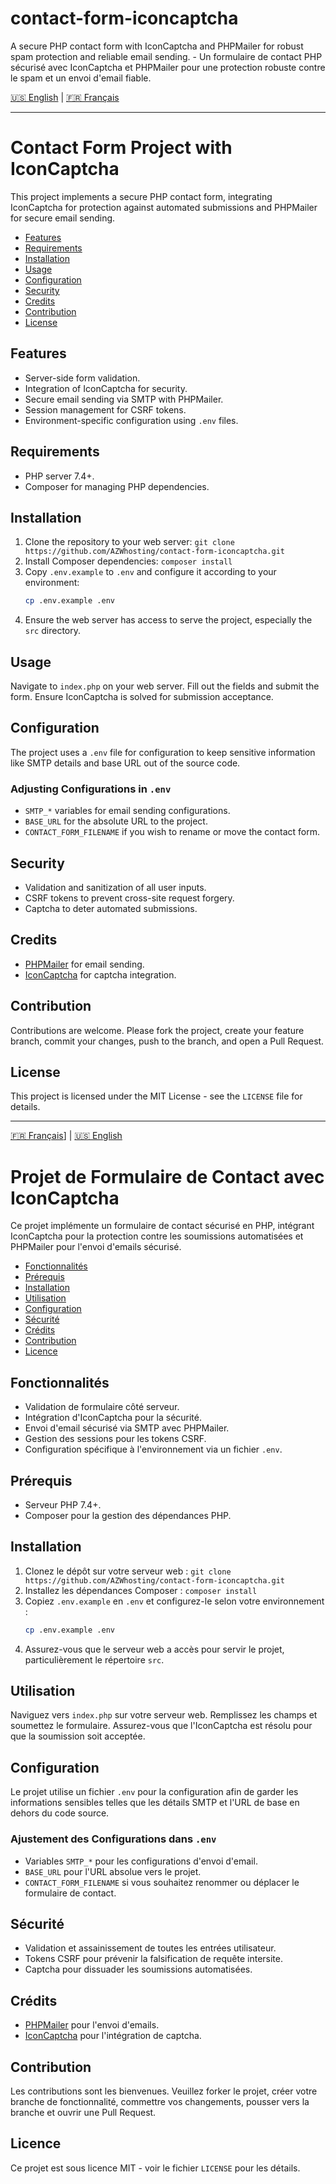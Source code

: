 
# contact-form-iconcaptcha
A secure PHP contact form with IconCaptcha and PHPMailer for robust spam protection and reliable email sending. - Un formulaire de contact PHP sécurisé avec IconCaptcha et PHPMailer pour une protection robuste contre le spam et un envoi d'email fiable.

[🇺🇸 English](#contact-form-project-with-iconcaptcha) | [🇫🇷 Français](#projet-de-formulaire-de-contact-avec-iconcaptcha)

---

# Contact Form Project with IconCaptcha
This project implements a secure PHP contact form, integrating IconCaptcha for protection against automated submissions and PHPMailer for secure email sending.

- [Features](#features)
- [Requirements](#requirements)
- [Installation](#installation)
- [Usage](#usage)
- [Configuration](#configuration)
- [Security](#security)
- [Credits](#credits)
- [Contribution](#contribution)
- [License](#license)

## Features

- Server-side form validation.
- Integration of IconCaptcha for security.
- Secure email sending via SMTP with PHPMailer.
- Session management for CSRF tokens.
- Environment-specific configuration using `.env` files.

## Requirements

- PHP server 7.4+.
- Composer for managing PHP dependencies.

## Installation

1. Clone the repository to your web server: `git clone https://github.com/AZWhosting/contact-form-iconcaptcha.git`
2. Install Composer dependencies: `composer install`
3. Copy `.env.example` to `.env` and configure it according to your environment:
   ```bash
   cp .env.example .env
   ```
4. Ensure the web server has access to serve the project, especially the `src` directory.

## Usage

Navigate to `index.php` on your web server. Fill out the fields and submit the form. Ensure IconCaptcha is solved for submission acceptance.

## Configuration

The project uses a `.env` file for configuration to keep sensitive information like SMTP details and base URL out of the source code.

### Adjusting Configurations in `.env`

- `SMTP_*` variables for email sending configurations.
- `BASE_URL` for the absolute URL to the project.
- `CONTACT_FORM_FILENAME` if you wish to rename or move the contact form.

## Security

- Validation and sanitization of all user inputs.
- CSRF tokens to prevent cross-site request forgery.
- Captcha to deter automated submissions.

## Credits

- [PHPMailer](https://github.com/PHPMailer/PHPMailer) for email sending.
- [IconCaptcha](https://github.com/fabianwennink/IconCaptcha-PHP) for captcha integration.

## Contribution

Contributions are welcome. Please fork the project, create your feature branch, commit your changes, push to the branch, and open a Pull Request.

## License

This project is licensed under the MIT License - see the `LICENSE` file for details.

---
[🇫🇷 Français](#projet-de-formulaire-de-contact-avec-iconcaptcha)] | [🇺🇸 English](#contact-form-project-with-iconcaptcha)


# Projet de Formulaire de Contact avec IconCaptcha
Ce projet implémente un formulaire de contact sécurisé en PHP, intégrant IconCaptcha pour la protection contre les soumissions automatisées et PHPMailer pour l'envoi d'emails sécurisé.

- [Fonctionnalités](#fonctionnalités)
- [Prérequis](#prérequis)
- [Installation](#installation-1)
- [Utilisation](#utilisation)
- [Configuration](#configuration-1)
- [Sécurité](#sécurité)
- [Crédits](#crédits)
- [Contribution](#contribution-1)
- [Licence](#licence)

## Fonctionnalités

- Validation de formulaire côté serveur.
- Intégration d'IconCaptcha pour la sécurité.
- Envoi d'email sécurisé via SMTP avec PHPMailer.
- Gestion des sessions pour les tokens CSRF.
- Configuration spécifique à l'environnement via un fichier `.env`.

## Prérequis

- Serveur PHP 7.4+.
- Composer pour la gestion des dépendances PHP.

## Installation

1. Clonez le dépôt sur votre serveur web : `git clone https://github.com/AZWhosting/contact-form-iconcaptcha.git`
2. Installez les dépendances Composer : `composer install`
3. Copiez `.env.example` en `.env` et configurez-le selon votre environnement :
   ```bash
   cp .env.example .env
   ```
4. Assurez-vous que le serveur web a accès pour servir le projet, particulièrement le répertoire `src`.

## Utilisation

Naviguez vers `index.php` sur votre serveur web. Remplissez les champs et soumettez le formulaire. Assurez-vous que l'IconCaptcha est résolu pour que la soumission soit acceptée.

## Configuration

Le projet utilise un fichier `.env` pour la configuration afin de garder les informations sensibles telles que les détails SMTP et l'URL de base en dehors du code source.

### Ajustement des Configurations dans `.env`

- Variables `SMTP_*` pour les configurations d'envoi d'email.
- `BASE_URL` pour l'URL absolue vers le projet.
- `CONTACT_FORM_FILENAME` si vous souhaitez renommer ou déplacer le formulaire de contact.

## Sécurité

- Validation et assainissement de toutes les entrées utilisateur.
- Tokens CSRF pour prévenir la falsification de requête intersite.
- Captcha pour dissuader les soumissions automatisées.

## Crédits

- [PHPMailer](https://github.com/PHPMailer/PHPMailer) pour l'envoi d'emails.
- [IconCaptcha](https://github.com/fabianwennink/IconCaptcha-PHP) pour l'intégration de captcha.

## Contribution

Les contributions sont les bienvenues. Veuillez forker le projet, créer votre branche de fonctionnalité, commettre vos changements, pousser vers la branche et ouvrir une Pull Request.

## Licence

Ce projet est sous licence MIT - voir le fichier `LICENSE` pour les détails.
